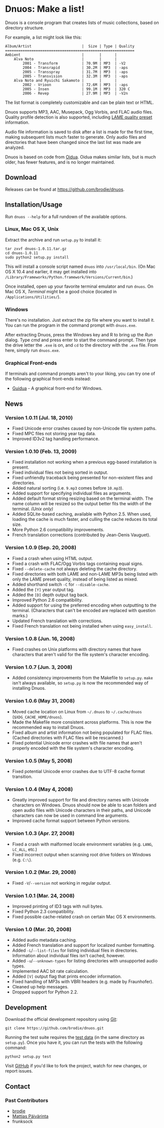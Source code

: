 Dnuos: Make a list!
===================

Dnuos is a console program that creates lists of music collections, based on
directory structure.

For example, a list might look like this:

    Album/Artist                       |  Size | Type | Quality
    ===========================================================
    Ambient                            |       |      |
        Alva Noto                      |       |      |
            2001 - Transform           | 70.9M | MP3  | -V2
            2004 - Transrapid          | 30.2M | MP3  | -aps
            2005 - Transspray          | 31.7M | MP3  | -aps
            2005 - Transvision         | 32.3M | MP3  | -aps
        Alva Noto and Ryuichi Sakamoto |       |      |
            2002 - Vrioon              | 72.6M | MP3  | -aps
            2005 - Insen               | 99.1M | MP3  | 320 C
            2006 - Revep               | 27.9M | MP3  | -V2n

The list format is completely customizable and can be plain text or HTML.

Dnuos supports MP3, AAC, Musepack, Ogg Vorbis, and FLAC audio files. Quality
profile detection is also supported, including [LAME quality preset][]
information.

Audio file information is saved to disk after a list is made for the first
time, making subsequent lists much faster to generate. Only audio files and
directories that have been changed since the last list was made are
analyzed.

Dnuos is based on code from [Oidua][]. Oidua makes similar lists, but is much
older, has fewer features, and is no longer maintained.

[LAME quality preset]: https://wiki.hydrogenaud.io/index.php?title=Lame#Recommended_encoder_settings
[Oidua]: https://oidua.suxbad.com


Download
--------

Releases can be found at <https://github.com/brodie/dnuos>.


Installation/Usage
------------------

Run `dnuos --help` for a full rundown of the available options.

### Linux, Mac OS X, Unix

Extract the archive and run `setup.py` to install it:

    tar zxvf dnuos-1.0.11.tar.gz
    cd dnuos-1.0.11
    sudo python2 setup.py install

This will install a console script named `dnuos` into `/usr/local/bin`.
(On Mac OS X 10.4 and earlier, it may get installed into
`/Library/Frameworks/Python.framework/Versions/Current/bin`.)

Once installed, open up your favorite terminal emulator and run `dnuos`. On
Mac OS X, *Terminal* might be a good choice (located in
`/Applications/Utilities/`).


### Windows

There's no installation. Just extract the zip file where you want to install
it. You can run the program in the command prompt with `dnuos.exe`.

After extracting Dnuos, press the Windows key and R to bring up the *Run*
dialog. Type *cmd* and press enter to start the command prompt. Then type the
drive letter the `.exe` is on, and `cd` to the directory with the `.exe`
file. From here, simply run `dnuos.exe`.


### Graphical Front-ends

If terminals and command prompts aren't to your liking, you can try one of
the following graphical front-ends instead:

* [Guidua][] - A graphical front-end for Windows.

[Guidua]: https://oidua.suxbad.com/setup_guidua_0.16.exe


News
----

### Version 1.0.11 (Jul. 18, 2010)

* Fixed Unicode error crashes caused by non-Unicode file system paths.
* Fixed MPC files not storing year tag data.
* Improved ID3v2 tag handling performance.

### Version 1.0.10 (Feb. 13, 2009)

* Fixed installation not working when a previous egg-based installation is
  present.
* Fixed individual files not being sorted in output.
* Fixed unfriendly traceback being presented for non-existent files and
  directories.
* Added natural sorting (i.e. `9.mp3` comes before `10.mp3`).
* Added support for specifying individual files as arguments.
* Added default format string resizing based on the terminal width. The name
  column will be resized so the output better fits the width of the terminal.
  *(Unix only)*
* Added SQLite-based caching, available with Python 2.5. When used, loading
  the cache is much faster, and culling the cache reduces its total size.
* More Python 2.6 compatibility improvements.
* French translation corrections (contributed by Jean-Denis Vauguet).

### Version 1.0.9 (Sep. 20, 2008)

* Fixed a crash when using HTML output.
* Fixed a crash with FLAC/Ogg Vorbis tags containing equal signs.
* Fixed `--delete-cache` not always deleting the cache directory.
* Fixed directories with both LAME and non-LAME MP3s being listed with only
  the LAME preset quality, instead of being listed as mixed.
* Added shorthand switch `-C` for `--disable-cache`.
* Added the `[Y]` year output tag.
* Added the `[D]` depth output tag back.
* Improved Python 2.6 compatibility.
* Added support for using the preferred encoding when outputting to the
  terminal. (Characters that can't be encoded are replaced with question
  marks.)
* Updated French translation with corrections.
* Fixed French translation not being installed when using `easy_install`.

### Version 1.0.8 (Jun. 16, 2008)

* Fixed crashes on Unix platforms with directory names that have
  characters that aren't valid for the file system's character encoding.

### Version 1.0.7 (Jun. 3, 2008)

* Added consistency improvements from the Makefile to `setup.py`. `make`
  isn't always available, so `setup.py` is now the recommended way of
  installing Dnuos.

### Version 1.0.6 (May 31, 2008)

* Moved cache location on Linux from `~/.dnuos` to `~/.cache/dnuos`
  (`$XDG_CACHE_HOME/dnuos`).
* Made the Makefile more consistent across platforms. This is now the
  recommended way to install Dnuos.
* Fixed album and artist information not being populated for FLAC files.
  (Cached directories with FLAC files will be rescanned.)
* Fixed potential Unicode error crashes with file names that aren't
  properly encoded with the file system's character encoding.

### Version 1.0.5 (May 5, 2008)

* Fixed potential Unicode error crashes due to UTF-8 cache format
  transition.

### Version 1.0.4 (May 4, 2008)

* Greatly improved support for file and directory names with Unicode
  characters on Windows. Dnuos should now be able to scan folders and open
  audio files with Unicode characters in their paths, and Unicode
  characters can now be used in command line arguments.
* Improved cache format support between Python versions.

### Version 1.0.3 (Apr. 27, 2008)

* Fixed a crash with malformed locale environment variables (e.g.
  `LANG`, `LC_ALL`, etc.)
* Fixed incorrect output when scanning root drive folders on Windows
  (e.g. `C:\`).

### Version 1.0.2 (Mar. 29, 2008)

* Fixed `-V`/`--version` not working in regular output.

### Version 1.0.1 (Mar. 24, 2008)

* Improved printing of ID3 tags with null bytes.
* Fixed Python 2.3 compatibility.
* Fixed possible cache-related crash on certain Mac OS X environments.

### Version 1.0 (Mar. 20, 2008)

* Added audio metadata caching.
* Added French translation and support for localized number formatting.
* Added `-L`/`--list-files` for listing individual files in directories.
  Information about individual files isn't cached, however.
* Added `-u`/`--unknown-types` for listing directories with unsupported audio
  types.
* Implemented AAC bit rate calculation.
* Added `[V]` output flag that prints encoder information.
* Fixed handling of MP3s with VBRI headers (e.g. made by Fraunhofer).
* Cleaned up help messages.
* Dropped support for Python 2.2.


Development
-----------

Download the official development repository using [Git][]:

    git clone https://github.com/brodie/dnuos.git

Running the test suite requires the [test data][] (in the same directory as
`setup.py`). Once you have it, you can run the tests with the following
command:

    python2 setup.py test

Visit [GitHub][] if you'd like to fork the project, watch for new changes,
or report issues.

[Git]: https://git-scm.com
[test data]: https://bitheap.org/dnuos/files/testdata.zip
[GitHub]: https://github.com/brodie/dnuos


Contact
-------

### Past Contributors

* [brodie](https://github.com/brodie)
* [Mattias Päivärinta](https://github.com/mattias-p)
* frunksock
